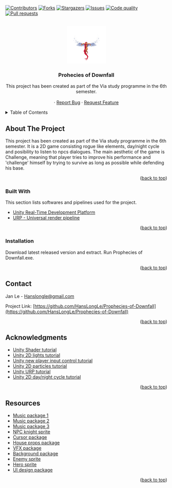 <div id="top"></div>

[![Contributors][contributors-shield]][contributors-url]
[![Forks][forks-shield]][forks-url]
[![Stargazers][stars-shield]][stars-url]
[![Issues][issues-shield]][issues-url]
[![Code quality][code-shield]][code-url]
[![Pull requests][pull-shield]][pull-url]



<br />
<div align="center">
    <a href="https://github.com/HansLongLe/Prophecies-of-Downfall">
    <img src="Assets/Sprites/Characters/NPC/angel1.png" alt="Logo">
     </a>
  <h3 align="center">Prohecies of Downfall</h3>

  <p align="center">
    This project has been created as part of the Via study programme in the 6th semester. 
    <br />
    <br />
    ·
    <a href="https://github.com/HansLongLe/Prophecies-of-Downfall/issues">Report Bug</a>
    ·
    <a href="https://github.com/HansLongLe/Prophecies-of-Downfall/issues">Request Feature</a>
  </p>
</div>


<!-- TABLE OF CONTENTS -->
<details>
  <summary>Table of Contents</summary>
  <ol>
    <li>
      <a href="#about-the-project">About The Project</a>
      <ul>
        <li><a href="#built-with">Built With</a></li>
      </ul>
    </li>
    <li>
      <a href="#getting-started">Getting Started</a>
      <ul>
        <li><a href="#installation">Installation</a></li>
      </ul>
    </li>
    <li><a href="#contact">Contact</a></li>
    <li><a href="#acknowledgments">Acknowledgments</a></li>
    <li><a href="#resources">Resources</a></li>
  </ol>
</details>



## About The Project

This project has been created as part of the Via study programme in the 6th semester. It is a 2D game consisting rogue like elements, day/night cycle and posibility to listen to npcs dialogues. The main aesthetic of the game is Challenge, meaning that player tries to improve his performance and 'challenge' himself by trying to survive as long as possible while defending his base.

<p align="right">(<a href="#top">back to top</a>)</p>



### Built With

This section lists softwares and pipelines used for the project.

* [Unity Real-Time Development Platform](https://unity.com/)
* [URP - Universal render pipeline](https://docs.unity3d.com/Packages/com.unity.render-pipelines.universal@16.0/manual/index.html)

<p align="right">(<a href="#top">back to top</a>)</p>


### Installation

Download latest released version and extract. Run Prophecies of Downfall.exe.

<p align="right">(<a href="#top">back to top</a>)</p>

<!-- CONTACT -->
## Contact

Jan Le - Hanslongle@gmail.com

Project Link: [https://github.com/HansLongLe/Prophecies-of-Downfall](https://github.com/HansLongLe/Prophecies-of-Downfall)

<p align="right">(<a href="#top">back to top</a>)</p>



<!-- ACKNOWLEDGMENTS -->
## Acknowledgments

* [Unity Shader tutorial](https://www.youtube.com/watch?v=5dzGj9k8Qy8&ab_channel=Brackeys)
* [Unity 2D lights tutorial](https://www.youtube.com/watch?v=nkgGyO9VG54&t=147s&ab_channel=Brackeys)
* [Unity new player input control tutorial](https://www.youtube.com/watch?v=5tOOstXaIKE&t=327s&ab_channel=Unity)
* [Unity 2D particles tutorial](https://www.youtube.com/watch?v=_z68_OoC_0o&ab_channel=Blackthornprod)
* [Unity URP tutorial](https://www.youtube.com/watch?v=6KM16tivA4Y&ab_channel=KetraGames)
* [Unity 2D day/night cycle tutorial](https://www.youtube.com/watch?v=oR5FJ7aTnlA&ab_channel=Two.Tv)

<p align="right">(<a href="#top">back to top</a>)</p>



## Resources

* [Music package 1](https://assetstore.unity.com/packages/audio/music/medieval-music-pack-vol-2-233785)
* [Music package 2](https://assetstore.unity.com/packages/audio/music/orchestral/free-orchestral-music-pack-189885)
* [Music package 3](https://assetstore.unity.com/packages/audio/music/25-fantasy-rpg-game-tracks-music-pack-240154)
* [NPC knight sprite](https://assetstore.unity.com/packages/2d/characters/hero-knight-2-168019)
* [Cursor package](https://assetstore.unity.com/packages/2d/textures-materials/basic-rpg-cursors-139404)
* [House props package](https://assetstore.unity.com/packages/2d/textures-materials/building/sunnyland-house-props-expansion-pack-237700)
* [VFX package](https://assetstore.unity.com/packages/2d/textures-materials/abstract/warped-shooting-fx-195246)
* [Background package](https://assetstore.unity.com/packages/2d/textures-materials/nature/free-pixel-art-forest-133112)
* [Enemy sprite](https://assetstore.unity.com/packages/2d/characters/bringer-of-death-free-195719)
* [Hero sprite](https://assetstore.unity.com/packages/2d/characters/hero-knight-pixel-art-165188)
* [UI design package](https://assetstore.unity.com/packages/tools/gui/ui-widgets-55542)

<p align="right">(<a href="#top">back to top</a>)</p>


[contributors-shield]: https://img.shields.io/github/contributors/hanslongle/Prophecies-of-Downfall.svg?style=for-the-badge
[contributors-url]: https://github.com/hanslongle/Prophecies-of-Downfall/graphs/contributors
[forks-shield]: https://img.shields.io/github/forks/hanslongle/Prophecies-of-Downfall.svg?style=for-the-badge
[forks-url]: https://github.com/hanslongle/Prophecies-of-Downfall/network/members
[stars-shield]: https://img.shields.io/github/stars/hanslongle/Prophecies-of-Downfall.svg?style=for-the-badge
[stars-url]: https://github.com/hanslongle/Prophecies-of-Downfall/stargazers
[issues-shield]: https://img.shields.io/github/issues/hanslongle/Prophecies-of-Downfall.svg?style=for-the-badge
[issues-url]: https://github.com/hanslongle/Prophecies-of-Downfall/issues
[pull-shield]: https://img.shields.io/github/issues-pr/hanslongle/Prophecies-of-Downfall.svg?style=for-the-badge
[pull-url]: https://github.com/hanslongle/Prophecies-of-Downfall/pulls
[code-shield]: https://img.shields.io/codefactor/grade/github/hanslongle/Prophecies-of-Downfall?style=for-the-badge
[code-url]: https://www.codefactor.io/repository/github/hanslongle/Prophecies-of-Downfall
